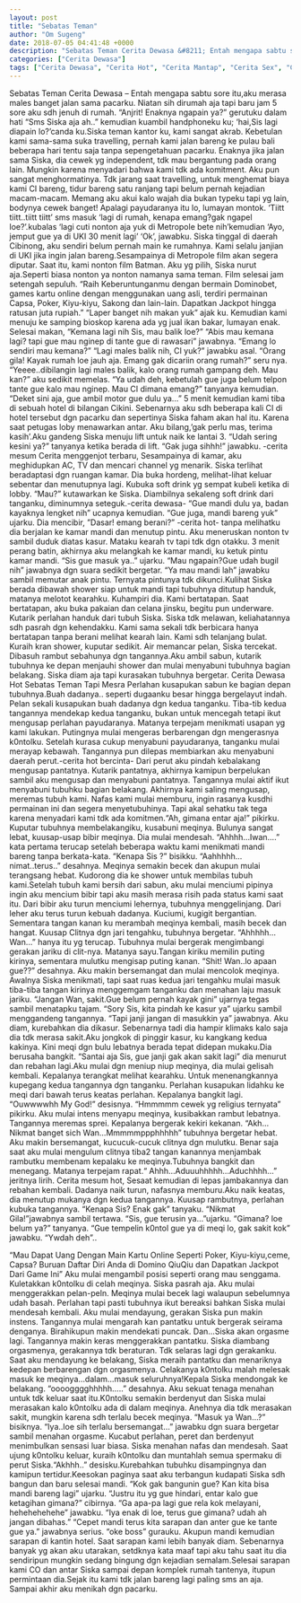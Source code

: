 ```yaml
---
layout: post
title: "Sebatas Teman"
author: "Om Sugeng"
date: 2018-07-05 04:41:48 +0000
description: "Sebatas Teman Cerita Dewasa &#8211; Entah mengapa sabtu sore itu,aku merasa males banget jalan sama pacarku. Niatan sih dirumah aja tapi baru jam 5 sore aku sdh jenuh di rumah. \u201cAnjrit! Enaknya ngapa..."
categories: ["Cerita Dewasa"]
tags: ["Cerita Dewasa", "Cerita Hot", "Cerita Mantap", "Cerita Sex", "Cinta Hanya Nafsu", "Cinta Terlarang"]
---
```



Sebatas Teman
Cerita Dewasa &#8211; Entah mengapa sabtu sore itu,aku merasa males banget jalan sama pacarku. Niatan sih dirumah aja tapi baru jam 5 sore aku sdh jenuh di rumah.
“Anjrit! Enaknya ngapain ya?” gerutuku dalam hati
“Sms Siska aja ah..” kemudian kuambil handphoneku ku; ‘hai,Sis lagi diapain lo?’canda ku.Siska teman kantor ku, kami sangat akrab.
Kebetulan kami sama-sama suka travelling, pernah kami jalan bareng ke pulau bali beberapa hari tentu saja tanpa sepengetahuan pacarku.
Enaknya jika jalan sama Siska, dia cewek yg independent, tdk mau bergantung pada orang lain. Mungkin karena menyadari bahwa kami tdk ada komitment. Aku pun sangat menghormatinya.
Tdk jarang saat travelling, untuk menghemat biaya kami CI bareng, tidur bareng satu ranjang tapi belum pernah kejadian macam-macam. Memang aku akui kalo wajah dia bukan typeku tapi yg lain, bodynya cewek banget! Apalagi payudaranya itu lo, lumayan montok.
‘Tiitt tiitt..tiitt tiitt’ sms masuk
‘lagi di rumah, kenapa emang?gak ngapel loe?’.kubalas
‘lagi cuti nonton aja yuk di Metropole bete nih’kemudian
‘Ayo, jemput gue ya di UKI 30 menit lagi’
‘Ok’, jawabku.
Siska tinggal di daerah Cibinong, aku sendiri belum pernah main ke rumahnya. Kami selalu janjian di UKI jika ingin jalan bareng.Sesampainya di Metropole film akan segera diputar. Saat itu, kami nonton film Batman. Aku yg pilih, Siska nurut aja.Seperti biasa nonton ya nonton namanya sama teman. Film selesai jam setengah sepuluh.
“Raih Keberuntunganmu dengan bermain Dominobet, games kartu online dengan menggunakan uang asli, terdiri permainan Capsa, Poker, Kiyu-kiyu, Sakong dan lain-lain. Dapatkan Jackpot hingga ratusan juta rupiah.”
“Laper banget nih makan yuk” ajak ku.
Kemudian kami menuju ke samping bioskop karena ada yg jual ikan bakar, lumayan enak. Selesai makan,
“Kemana lagi nih Sis, mau balik loe?”
“Abis mau kemana lagi? tapi gue mau nginep di tante gue di rawasari” jawabnya.
“Emang lo sendiri mau kemana?”
“Lagi males balik nih, CI yuk?” jawabku asal.
“Orang gila! Kayak rumah loe jauh aja. Emang gak dicariin orang rumah?” seru nya.
“Yeeee..dibilangin lagi males balik, kalo orang rumah gampang deh. Mau kan?” aku sedikit memelas.
“Ya udah deh, kebetulah gue juga belum telpon tante gue kalo mau nginep. Mau CI dimana emang?” tanyanya kemudian.
“Deket sini aja, gue ambil motor gue dulu ya…”
5 menit kemudian kami tiba di sebuah hotel di bilangan Cikini. Sebenarnya aku sdh beberapa kali CI di hotel tersebut dgn pacarku dan sepertinya Siska faham akan hal itu. Karena saat petugas loby menawarkan antar. Aku bilang,’gak perlu mas, terima kasih’.Aku gandeng Siska menuju lift untuk naik ke lantai 3.
“Udah sering kesini ya?” tanyanya ketika berada di lift.
“Gak juga sihhh!” jawabku. -cerita mesum
Cerita menggenjot terbaru, Sesampainya di kamar, aku meghidupkan AC, TV dan mencari channel yg menarik. Siska terlihat beradaptasi dgn ruangan kamar. Dia buka hordeng, melihat-lihat keluar sebentar dan menutupnya lagi. Kubuka soft drink yg sempat kubeli ketika di lobby.
“Mau?” kutawarkan ke Siska.
Diambilnya sekaleng soft drink dari tanganku, diminumnya seteguk.-cerita dewasa-
“Gue mandi dulu ya, badan kayaknya lengket nih” ucapnya kemudian.
“Gue juga, mandi bareng yuk” ujarku.
Dia mencibir,
”Dasar! emang berani?” -cerita hot- tanpa melihatku dia berjalan ke kamar mandi dan menutup pintu.
Aku meneruskan nonton tv sambil duduk diatas kasur. Mataku kearah tv tapi tdk dgn otakku. 3 menit perang batin, akhirnya aku melangkah ke kamar mandi, ku ketuk pintu kamar mandi.
“Sis gue masuk ya..” ujarku.
“Mau ngapain?Gue udah bugil nih” jawabnya dgn suara sedikit bergetar.
“Ya mau mandi lah” jawabku sambil memutar anak pintu.
Ternyata pintunya tdk dikunci.Kulihat Siska berada dibawah shower siap untuk mandi tapi tubuhnya ditutup handuk, matanya melotot kearahku. Kuhampiri dia. Kami bertatapan. Saat bertatapan, aku buka pakaian dan celana jinsku, begitu pun underware. Kutarik perlahan handuk dari tubuh Siska. Siska tdk melawan, keliahatannya sdh pasrah dgn kehendakku.
Kami sama sekali tdk berbicara hanya bertatapan tanpa berani melihat kearah lain. Kami sdh telanjang bulat. Kuraih kran shower, kuputar sedikit. Air memancar pelan, Siska tercekat. Dibasuh rambut sebahunya dgn tangannya.Aku ambil sabun, kutarik tubuhnya ke depan menjauhi shower dan mulai menyabuni tubuhnya bagian belakang. Siska diam aja tapi kurasakan tubuhnya bergetar.
Cerita Dewasa Hot Sebatas Teman Tapi Mesra
Perlahan kusapukan sabun ke bagian depan tubuhnya.Buah dadanya.. seperti dugaanku besar hingga bergelayut indah. Pelan sekali kusapukan buah dadanya dgn kedua tanganku. Tiba-tib kedua tangannya mendekap kedua tanganku, bukan untuk mencegah tetapi ikut mengusap perlahan payudaranya. Matanya terpejam menikmati usapan yg kami lakukan. Putingnya mulai mengeras berbarengan dgn mengerasnya k0ntolku.
Setelah kurasa cukup menyabuni payudaranya, tanganku mulai merayap kebawah. Tangannya pun dilepas membiarkan aku menyabuni daerah perut.-cerita hot bercinta- Dari perut aku pindah kebalakang mengusap pantatnya. Kutarik pantatnya, akhirnya kamipun berpelukan sambil aku mengusap dan menyabuni pantatnya. Tangannya mulai aktif ikut menyabuni tubuhku bagian belakang. Akhirnya kami saling mengusap, meremas tubuh kami.
Nafas kami mulai memburu, ingin rasanya kusdhi permainan ini dan segera menyetubuhinya. Tapi akal sehatku tak tega karena menyadari kami tdk ada komitmen.“Ah, gimana entar aja!” pikirku. Kuputar tubuhnya membelakangiku, kusabuni meqinya. Bulunya sangat lebat, kuusap-usap bibir meqinya. Dia mulai mendesah.
“Ahhhh…Iwan….” kata pertama terucap setelah beberapa waktu kami menikmati mandi bareng tanpa berkata-kata.
“Kenapa Sis ?” bisikku.
“Aahhhhh…nimat..terus..” desahnya.
Meqinya semakin becek dan akupun mulai terangsang hebat. Kudorong dia ke shower untuk membilas tubuh kami.Setelah tubuh kami bersih dari sabun, aku mulai menciumi pipinya ingin aku mencium bibir tapi aku masih merasa risih pada status kami saat itu. Dari bibir aku turun menciumi lehernya, tubuhnya menggelinjang. Dari leher aku terus turun kebuah dadanya. Kuciumi, kugigit bergantian. Sementara tangan kanan ku merambah meqinya kembali, masih becek dan hangat. Kuusap Clitnya dgn jari tengahku, tubuhnya bergetar.
“Ahhhhh…Wan…” hanya itu yg terucap.
Tubuhnya mulai bergerak mengimbangi gerakan jariku di clit-nya. Matanya sayu.Tangan kiriku memilin puting kirinya, sementara mulutku mengisap puting kanan.
“Shit! Wan..lo apaan gue??” desahnya.
Aku makin bersemangat dan mulai mencolok meqinya. Awalnya Siska menikmati, tapi saat ruas kedua jari tengahku mulai masuk tiba-tiba tangan kirinya menggemgam tanganku dan menahan laju masuk jariku.
“Jangan Wan, sakit.Gue belum pernah kayak gini” ujarnya tegas sambil menatapku tajam.
“Sory Sis, kita pindah ke kasur ya” ujarku sambil menggandeng tangannya.
“Tapi janji jangan di masukkin ya” jawabnya. Aku diam, kurebahkan dia dikasur.
Sebenarnya tadi dia hampir klimaks kalo saja dia tdk merasa sakit.Aku jongkok di pinggir kasur, ku kangkang kedua kakinya. Kini meqi dgn bulu lebatnya berada tepat didepan mukaku.Dia berusaha bangkit.
“Santai aja Sis, gue janji gak akan sakit lagi” dia menurut dan rebahan lagi.Aku mulai dgn meniup niup meqinya, dia mulai gelisah kembali. Kepalanya terangkat melihat kearahku. Untuk menenangkannya kupegang kedua tangannya dgn tanganku. Perlahan kusapukan lidahku ke meqi dari bawah terus keatas perlahan. Kepalanya bangkit lagi.
“Ouwwwwhh My God!” desisnya.
“Hmmmmm cewek yg religius ternyata” pikirku.
Aku mulai intens menyapu meqinya, kusibakkan rambut lebatnya. Tangannya meremas sprei. Kepalanya bergerak kekiri kekanan.
“Akh…Nikmat banget sich Wan…Mmmmmppphhhhh” tubuhnya bergetar hebat.
Aku makin bersemangat, kucucuk-cucuk clitnya dgn mulutku. Benar saja saat aku mulai mengulum clitnya tiba2 tangan kanannya menjambak rambutku membenam kepalaku ke meqinya.Tubuhnya bangkit dan menegang. Matanya terpejam rapat.“
Ahhh…Aduuuhhhhh…Aduchhhh…” jeritnya lirih.
Cerita mesum hot, Sesaat kemudian di lepas jambakannya dan rebahan kembali. Dadanya naik turun, nafasnya memburu.Aku naik keatas, dia menutup mukanya dgn kedua tangannya. Kuusap rambutnya, perlahan kubuka tangannya.
“Kenapa Sis? Enak gak” tanyaku.
“Nikmat Gila!”jawabnya sambil tertawa.
“Sis, gue terusin ya…”ujarku.
“Gimana? loe belum ya?” tanyanya.
“Gue tempelin k0ntol gue ya di meqi lo, gak sakit kok” jawabku.
“Ywdah deh”..

&#8220;Mau Dapat Uang Dengan Main Kartu Online Seperti Poker, Kiyu-kiyu,ceme, Capsa? Buruan Daftar Diri Anda di Domino QiuQiu dan Dapatkan Jackpot Dari Game Ini&#8221;
Aku mulai mengambil posisi seperti orang mau senggama. Kuletakkan k0ntolku di celah meqinya. Siska pasrah aja. Aku mulai menggerakkan pelan-peln. Meqinya mulai becek lagi walaupun sebelumnya udah basah. Perlahan tapi pasti tubuhnya ikut bereaksi bahkan Siska mulai mendesah kembali. Aku mulai mendayung, gerakan Siska pun makin instens. Tangannya mulai mengarah kan pantatku untuk bergerak seirama denganya. Birahikupun makin mendekati puncak. Dan…Siska akan orgasme lagi.
Tangannya makin keras menggerakkan pantatku. Siska diambang orgasmenya, gerakannya tdk beraturan. Tdk selaras lagi dgn gerakanku. Saat aku mendayung ke belakang, Siska meraih pantatku dan menariknya kedepan berbarengan dgn orgasmenya. Celakanya k0ntolku malah melesak masuk ke meqinya…dalam…masuk seluruhnya!Kepala Siska mendongak ke belakang.
“oooogggghhhhh…..” desahnya.
Aku sekuat tenaga menahan untuk tdk keluar saat itu.K0ntolku semakin berdenyut dan Siska mulai merasakan kalo k0ntolku ada di dalam meqinya. Anehnya dia tdk merasakan sakit, mungkin karena sdh terlalu becek meqinya.
“Masuk ya Wan…?” bisiknya.
“Iya..loe sih terlalu bersemangat…” jawabku dgn suara bergetar sambil menahan orgasme.
Kucabut perlahan, peret dan berdenyut menimbulkan sensasi luar biasa. Siska menahan nafas dan mendesah. Saat ujung k0ntolku keluar, kuraih k0ntolku dan muntahlah semua spermaku di perut Siska.“Akhhh..” desisku.Kurebahkan tubuhku disampingnya dan kamipun tertidur.Keesokan paginya saat aku terbangun kudapati Siska sdh bangun dan baru selesai mandi.
“Kok gak bangunin gue? Kan kita bisa mandi bareng lagi” ujarku.
“Justru itu yg gue hindari, entar kalo gue ketagihan gimana?” cibirnya.
“Ga apa-pa lagi gue rela kok melayani, hehehehehehe” jawabku.
“Iya enak di loe, terus gue gimana? udah ah jangan dibahas.”
“Cepet mandi terus kita sarapan dan anter gue ke tante gue ya.” jawabnya serius.
“oke boss” gurauku.
Akupun mandi kemudian sarapan di kantin hotel. Saat sarapan kami lebih banyak diam. Sebenarnya banyak yg akan aku utarakan, setdknya kata maaf tapi aku tahu saat itu dia sendiripun mungkin sedang bingung dgn kejadian semalam.Selesai sarapan kami CO dan antar Siska sampai depan komplek rumah tantenya, itupun permintaan dia.Sejak itu kami tdk jalan bareng lagi paling sms an aja. Sampai akhir aku menikah dgn pacarku.
